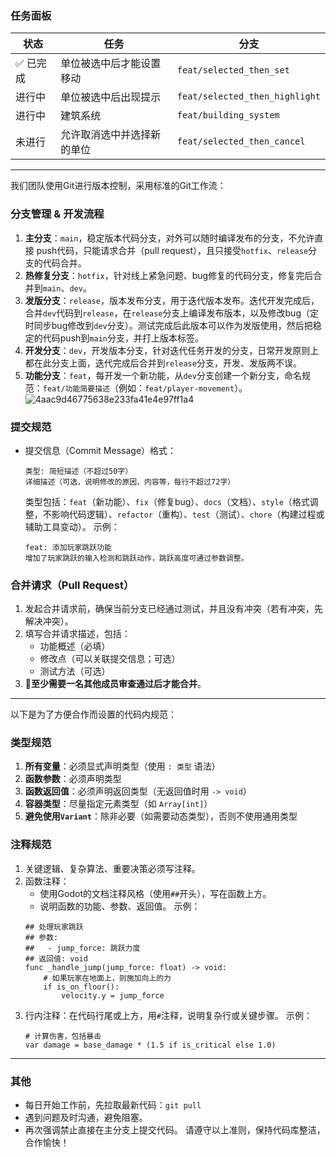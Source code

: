 ### 任务面板
| 状态 | 任务 | 分支 |
| --- | --- | --- |
| :white_check_mark: 已完成 | 单位被选中后才能设置移动 | `feat/selected_then_set` |
| 进行中 | 单位被选中后出现提示 | `feat/selected_then_highlight` |
| 进行中 | 建筑系统 | `feat/building_system` |
| 未进行 | 允许取消选中并选择新的单位 | `feat/selected_then_cancel` |
---
我们团队使用Git进行版本控制，采用标准的Git工作流：
### 分支管理 & 开发流程
1. **主分支**：`main`，稳定版本代码分支，对外可以随时编译发布的分支，不允许直接  push代码，只能请求合并（pull request），且只接受`hotfix`、`release`分支的代码合并。
2. **热修复分支**：`hotfix`，针对线上紧急问题、bug修复的代码分支，修复完后合并到`main`、`dev`。
3. **发版分支**：`release`，版本发布分支，用于迭代版本发布。迭代开发完成后，合并`dev`代码到`release`，在`release`分支上编译发布版本，以及修改bug（定时同步bug修改到`dev`分支）。测试完成后此版本可以作为发版使用，然后把稳定的代码push到`main`分支，并打上版本标签。
4. **开发分支**：`dev`，开发版本分支，针对迭代任务开发的分支，日常开发原则上都在此分支上面，迭代完成后合并到`release`分支，开发、发版两不误。
5. **功能分支**：`feat`，每开发一个新功能，从`dev`分支创建一个新分支，命名规范：`feat/功能简要描述`（例如：`feat/player-movement`）。
![4aac9d46775638e233fa41e4e97ff1a4](https://github.com/user-attachments/assets/263cdbc7-d3d3-4d81-a8df-942e857ad18b)
### 提交规范
- 提交信息（Commit Message）格式：
  ```
  类型: 简短描述（不超过50字）
  详细描述（可选，说明修改的原因、内容等，每行不超过72字）
  ```
  类型包括：`feat`（新功能）、`fix`（修复bug）、`docs`（文档）、`style`（格式调整，不影响代码逻辑）、`refactor`（重构）、`test`（测试）、`chore`（构建过程或辅助工具变动）。
  示例：
  ```
  feat: 添加玩家跳跃功能
  增加了玩家跳跃的输入检测和跳跃动作，跳跃高度可通过参数调整。
  ```
### 合并请求（Pull Request）
1. 发起合并请求前，确保当前分支已经通过测试，并且没有冲突（若有冲突，先解决冲突）。
2. 填写合并请求描述，包括：
   - 功能概述（必填）
   - 修改点（可以关联提交信息；可选）
   - 测试方法（可选）
3. **📌至少需要一名其他成员审查通过后才能合并**。
---
以下是为了方便合作而设置的代码内规范：
### 类型规范
1. **所有变量**：必须显式声明类型（使用 `: 类型` 语法）
2. **函数参数**：必须声明类型
3. **函数返回值**：必须声明返回类型（无返回值时用 `-> void`）
4. **容器类型**：尽量指定元素类型（如 `Array[int]`）
5. **避免使用`Variant`**：除非必要（如需要动态类型），否则不使用通用类型
### 注释规范
1. 关键逻辑、复杂算法、重要决策必须写注释。
2. 函数注释：
   - 使用Godot的文档注释风格（使用`##`开头），写在函数上方。
   - 说明函数的功能、参数、返回值。
   示例：
   ```gdscript
   ## 处理玩家跳跃
   ## 参数: 
   ##   - jump_force: 跳跃力度
   ## 返回值: void
   func _handle_jump(jump_force: float) -> void:
       # 如果玩家在地面上，则施加向上的力
       if is_on_floor():
           velocity.y = jump_force
   ```
3. 行内注释：在代码行尾或上方，用`#`注释，说明复杂行或关键步骤。
   示例：
   ```gdscript
   # 计算伤害，包括暴击
   var damage = base_damage * (1.5 if is_critical else 1.0)
   ```
---
### 其他
- 每日开始工作前，先拉取最新代码：`git pull`
- 遇到问题及时沟通，避免阻塞。
- 再次强调禁止直接在主分支上提交代码。
请遵守以上准则，保持代码库整洁，合作愉快！
